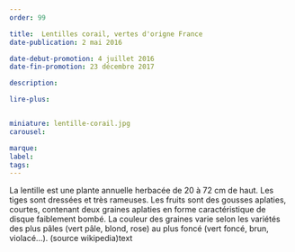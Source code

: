 ```yaml
---
order: 99

title:  Lentilles corail, vertes d'origne France
date-publication: 2 mai 2016

date-debut-promotion: 4 juillet 2016
date-fin-promotion: 23 décembre 2017

description: 

lire-plus:


miniature: lentille-corail.jpg
carousel: 

marque:
label: 
tags:
---
```

<!--fin-excerpt-->
<!-- *********************************** -->
<!-- **** début contenu détaillé **** -->

La lentille est une plante annuelle herbacée de 20 à 72 cm de haut. Les tiges sont dressées et très rameuses.
Les fruits sont des gousses aplaties, courtes, contenant deux graines aplaties en forme caractéristique de disque faiblement bombé. La couleur des graines varie selon les variétés des plus pâles (vert pâle, blond, rose) au plus foncé (vert foncé, brun, violacé…).
(source wikipedia)text

<!-- **** fin contenu détaillé **** -->
<!-- ********************************* -->